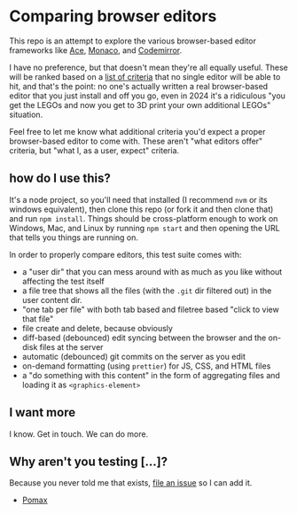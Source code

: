 # Comparing browser editors

This repo is an attempt to explore the various browser-based editor frameworks like [Ace](https://ace.c9.io/), [Monaco](https://github.com/microsoft/monaco-editor), and [Codemirror](https://codemirror.net/).

I have no preference, but that doesn't mean they're all equally useful. These will be ranked based on a [list of criteria](https://github.com/Pomax/browser-editor-tests/issues/7) that no single editor will be able to hit, and that's the point: no one's actually written a real browser-based editor that you just install and off you go, even in 2024 it's a ridiculous "you get the LEGOs and now you get to 3D print your own additional LEGOs" situation.

Feel free to let me know what additional criteria you'd expect a proper browser-based editor to come with. These aren't "what editors offer" criteria, but "what I, as a user, expect" criteria.

## how do I use this?

It's a node project, so you'll need that installed (I recommend `nvm` or its windows equivalent), then clone this repo (or fork it and then clone that) and run `npm install`. Things should be cross-platform enough to work on Windows, Mac, and Linux by running `npm start` and then opening the URL that tells you things are running on.

In order to properly compare editors, this test suite comes with:

- a "user dir" that you can mess around with as much as you like without affecting the test itself
- a file tree that shows all the files (with the `.git` dir filtered out) in the user content dir.
- "one tab per file" with both tab based and filetree based "click to view that file"
- file create and delete, because obviously
- diff-based (debounced) edit syncing between the browser and the on-disk files at the server
- automatic (debounced) git commits on the server as you edit 
- on-demand formatting (using `prettier`) for JS, CSS, and HTML files
- a "do something with this content" in the form of aggregating files and loading it as `<graphics-element>`

## I want more

I know. Get in touch. We can do more.

## Why aren't you testing [...]?

Because you never told me that exists, [file an issue](https://github.com/Pomax/browser-editor-tests/issues/new) so I can add it.

- [Pomax](https://mastodon.social/deck/@TheRealPomax)
